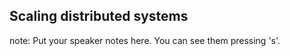 ##  Scaling distributed systems

note:
    Put your speaker notes here.
    You can see them pressing 's'.
